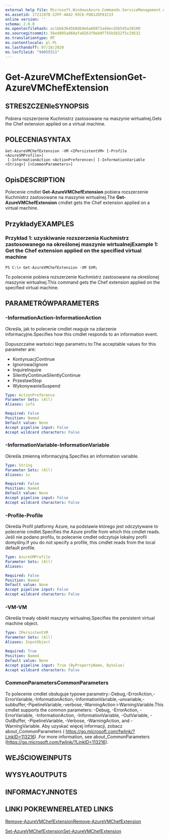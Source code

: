 ```yaml
---
external help file: Microsoft.WindowsAzure.Commands.ServiceManagement.dll-Help.xml
ms.assetid: 1721107D-22FF-4A42-93C6-FD812DF81C33
online version: ''
schema: 2.0.0
ms.openlocfilehash: ac1bb63645b8db9e6a66971ad4ecd3b545a39100
ms.sourcegitcommit: 56ed085a868afa8263f8eb0f755b5822f5c29532
ms.translationtype: MT
ms.contentlocale: pl-PL
ms.lasthandoff: 07/18/2020
ms.locfileid: "94055511"
---
```

# <span data-ttu-id="350fc-101">Get-AzureVMChefExtension</span><span class="sxs-lookup"><span data-stu-id="350fc-101">Get-AzureVMChefExtension</span></span>

## <span data-ttu-id="350fc-102">STRESZCZENIe</span><span class="sxs-lookup"><span data-stu-id="350fc-102">SYNOPSIS</span></span>
<span data-ttu-id="350fc-103">Pobiera rozszerzenie Kuchmistrz zastosowane na maszynie wirtualnej.</span><span class="sxs-lookup"><span data-stu-id="350fc-103">Gets the Chef extension applied on a virtual machine.</span></span>

## <span data-ttu-id="350fc-104">POLECENIA</span><span class="sxs-lookup"><span data-stu-id="350fc-104">SYNTAX</span></span>

```
Get-AzureVMChefExtension -VM <IPersistentVM> [-Profile <AzureSMProfile>]
 [-InformationAction <ActionPreference>] [-InformationVariable <String>] [<CommonParameters>]
```

## <span data-ttu-id="350fc-105">Opis</span><span class="sxs-lookup"><span data-stu-id="350fc-105">DESCRIPTION</span></span>
<span data-ttu-id="350fc-106">Polecenie cmdlet **Get-AzureVMChefExtension** pobiera rozszerzenie Kuchmistrz zastosowane na maszynie wirtualnej.</span><span class="sxs-lookup"><span data-stu-id="350fc-106">The **Get-AzureVMChefExtension** cmdlet gets the Chef extension applied on a virtual machine.</span></span>

## <span data-ttu-id="350fc-107">Przykłady</span><span class="sxs-lookup"><span data-stu-id="350fc-107">EXAMPLES</span></span>

### <span data-ttu-id="350fc-108">Przykład 1: uzyskiwanie rozszerzenia Kuchmistrz zastosowanego na określonej maszynie wirtualnej</span><span class="sxs-lookup"><span data-stu-id="350fc-108">Example 1: Get the Chef extension applied on the specified virtual machine</span></span>
```
PS C:\> Get-AzureVMChefExtension -VM $VM;
```

<span data-ttu-id="350fc-109">To polecenie pobiera rozszerzenie Kuchmistrz zastosowane na określonej maszynie wirtualnej.</span><span class="sxs-lookup"><span data-stu-id="350fc-109">This command gets the Chef extension applied on the specified virtual machine.</span></span>

## <span data-ttu-id="350fc-110">PARAMETRÓW</span><span class="sxs-lookup"><span data-stu-id="350fc-110">PARAMETERS</span></span>

### <span data-ttu-id="350fc-111">-InformationAction</span><span class="sxs-lookup"><span data-stu-id="350fc-111">-InformationAction</span></span>
<span data-ttu-id="350fc-112">Określa, jak to polecenie cmdlet reaguje na zdarzenie informacyjne.</span><span class="sxs-lookup"><span data-stu-id="350fc-112">Specifies how this cmdlet responds to an information event.</span></span>

<span data-ttu-id="350fc-113">Dopuszczalne wartości tego parametru to:</span><span class="sxs-lookup"><span data-stu-id="350fc-113">The acceptable values for this parameter are:</span></span>

- <span data-ttu-id="350fc-114">Kontynuacj</span><span class="sxs-lookup"><span data-stu-id="350fc-114">Continue</span></span>
- <span data-ttu-id="350fc-115">Ignorować</span><span class="sxs-lookup"><span data-stu-id="350fc-115">Ignore</span></span>
- <span data-ttu-id="350fc-116">Inquire</span><span class="sxs-lookup"><span data-stu-id="350fc-116">Inquire</span></span>
- <span data-ttu-id="350fc-117">SilentlyContinue</span><span class="sxs-lookup"><span data-stu-id="350fc-117">SilentlyContinue</span></span>
- <span data-ttu-id="350fc-118">Przestaw</span><span class="sxs-lookup"><span data-stu-id="350fc-118">Stop</span></span>
- <span data-ttu-id="350fc-119">Wykonywanie</span><span class="sxs-lookup"><span data-stu-id="350fc-119">Suspend</span></span>

```yaml
Type: ActionPreference
Parameter Sets: (All)
Aliases: infa

Required: False
Position: Named
Default value: None
Accept pipeline input: False
Accept wildcard characters: False
```

### <span data-ttu-id="350fc-120">-InformationVariable</span><span class="sxs-lookup"><span data-stu-id="350fc-120">-InformationVariable</span></span>
<span data-ttu-id="350fc-121">Określa zmienną informacyjną.</span><span class="sxs-lookup"><span data-stu-id="350fc-121">Specifies an information variable.</span></span>

```yaml
Type: String
Parameter Sets: (All)
Aliases: iv

Required: False
Position: Named
Default value: None
Accept pipeline input: False
Accept wildcard characters: False
```

### <span data-ttu-id="350fc-122">-Profile</span><span class="sxs-lookup"><span data-stu-id="350fc-122">-Profile</span></span>
<span data-ttu-id="350fc-123">Określa Profil platformy Azure, na podstawie którego jest odczytywane to polecenie cmdlet.</span><span class="sxs-lookup"><span data-stu-id="350fc-123">Specifies the Azure profile from which this cmdlet reads.</span></span>
<span data-ttu-id="350fc-124">Jeśli nie podano profilu, to polecenie cmdlet odczytuje lokalny profil domyślny.</span><span class="sxs-lookup"><span data-stu-id="350fc-124">If you do not specify a profile, this cmdlet reads from the local default profile.</span></span>

```yaml
Type: AzureSMProfile
Parameter Sets: (All)
Aliases: 

Required: False
Position: Named
Default value: None
Accept pipeline input: False
Accept wildcard characters: False
```

### <span data-ttu-id="350fc-125">-VM</span><span class="sxs-lookup"><span data-stu-id="350fc-125">-VM</span></span>
<span data-ttu-id="350fc-126">Określa trwały obiekt maszyny wirtualnej.</span><span class="sxs-lookup"><span data-stu-id="350fc-126">Specifies the persistent virtual machine object.</span></span>

```yaml
Type: IPersistentVM
Parameter Sets: (All)
Aliases: InputObject

Required: True
Position: Named
Default value: None
Accept pipeline input: True (ByPropertyName, ByValue)
Accept wildcard characters: False
```

### <span data-ttu-id="350fc-127">CommonParameters</span><span class="sxs-lookup"><span data-stu-id="350fc-127">CommonParameters</span></span>
<span data-ttu-id="350fc-128">To polecenie cmdlet obsługuje typowe parametry:-Debug,-ErrorAction,-ErrorVariable,-InformationAction,-InformationVariable,-unvariable,-subbuffer,-PipelineVariable,-verbose,-WarningAction i-WarningVariable.</span><span class="sxs-lookup"><span data-stu-id="350fc-128">This cmdlet supports the common parameters: -Debug, -ErrorAction, -ErrorVariable, -InformationAction, -InformationVariable, -OutVariable, -OutBuffer, -PipelineVariable, -Verbose, -WarningAction, and -WarningVariable.</span></span> <span data-ttu-id="350fc-129">Aby uzyskać więcej informacji, zobacz about_CommonParameters ( https://go.microsoft.com/fwlink/?LinkID=113216) .</span><span class="sxs-lookup"><span data-stu-id="350fc-129">For more information, see about_CommonParameters (https://go.microsoft.com/fwlink/?LinkID=113216).</span></span>

## <span data-ttu-id="350fc-130">WEJŚCIOWE</span><span class="sxs-lookup"><span data-stu-id="350fc-130">INPUTS</span></span>

## <span data-ttu-id="350fc-131">WYSYŁA</span><span class="sxs-lookup"><span data-stu-id="350fc-131">OUTPUTS</span></span>

## <span data-ttu-id="350fc-132">INFORMACYJN</span><span class="sxs-lookup"><span data-stu-id="350fc-132">NOTES</span></span>

## <span data-ttu-id="350fc-133">LINKI POKREWNE</span><span class="sxs-lookup"><span data-stu-id="350fc-133">RELATED LINKS</span></span>

[<span data-ttu-id="350fc-134">Remove-AzureVMChefExtension</span><span class="sxs-lookup"><span data-stu-id="350fc-134">Remove-AzureVMChefExtension</span></span>](./Remove-AzureVMChefExtension.md)

[<span data-ttu-id="350fc-135">Set-AzureVMChefExtension</span><span class="sxs-lookup"><span data-stu-id="350fc-135">Set-AzureVMChefExtension</span></span>](./Set-AzureVMChefExtension.md)


